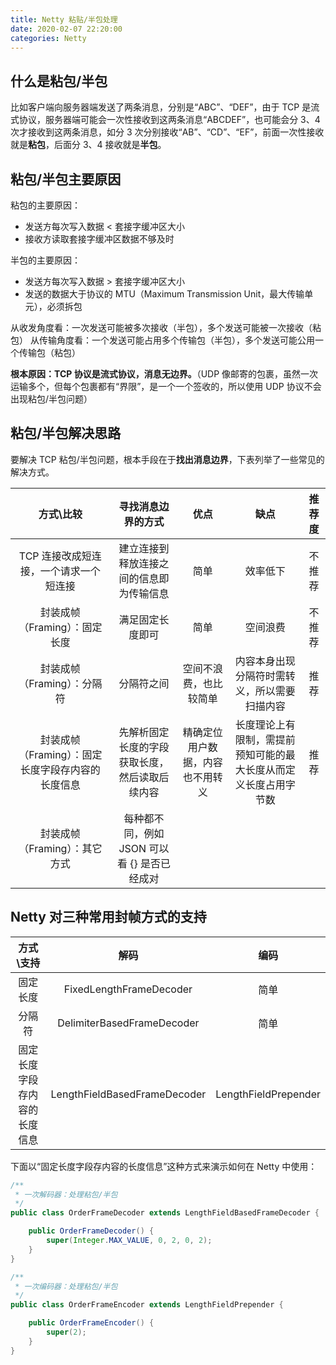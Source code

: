 ```yaml
---
title: Netty 粘贴/半包处理
date: 2020-02-07 22:20:00
categories: Netty
---
```

## 什么是粘包/半包
比如客户端向服务器端发送了两条消息，分别是“ABC”、“DEF”，由于 TCP 是流式协议，服务器端可能会一次性接收到这两条消息“ABCDEF”，也可能会分 3、4次才接收到这两条消息，如分 3 次分别接收“AB”、“CD”、“EF”，前面一次性接收就是**粘包**，后面分 3、4 接收就是**半包**。

## 粘包/半包主要原因
粘包的主要原因：
* 发送方每次写入数据 < 套接字缓冲区大小
* 接收方读取套接字缓冲区数据不够及时

半包的主要原因：
* 发送方每次写入数据 > 套接字缓冲区大小
* 发送的数据大于协议的 MTU（Maximum Transmission Unit，最大传输单元），必须拆包

从收发角度看：一次发送可能被多次接收（半包），多个发送可能被一次接收（粘包）
从传输角度看：一个发送可能占用多个传输包（半包），多个发送可能公用一个传输包（粘包）

**根本原因：TCP 协议是流式协议，消息无边界。**（UDP 像邮寄的包裹，虽然一次运输多个，但每个包裹都有“界限”，是一个一个签收的，所以使用 UDP 协议不会出现粘包/半包问题）

## 粘包/半包解决思路
要解决 TCP 粘包/半包问题，根本手段在于**找出消息边界**，下表列举了一些常见的解决方式。

方式\比较 | 寻找消息边界的方式 | 优点 | 缺点 | 推荐度
:-: | :-: | :-: | :-: | :-:
TCP 连接改成短连接，一个请求一个短连接 | 建立连接到释放连接之间的信息即为传输信息 | 简单 | 效率低下 | 不推荐
封装成帧（Framing）：固定长度 | 满足固定长度即可 | 简单 | 空间浪费 | 不推荐
封装成帧（Framing）：分隔符 | 分隔符之间 | 空间不浪费，也比较简单 | 内容本身出现分隔符时需转义，所以需要扫描内容 | 推荐
封装成帧（Framing）：固定长度字段存内容的长度信息 | 先解析固定长度的字段获取长度，然后读取后续内容 | 精确定位用户数据，内容也不用转义 | 长度理论上有限制，需提前预知可能的最大长度从而定义长度占用字节数 | 推荐
封装成帧（Framing）：其它方式 | 每种都不同，例如 JSON 可以看 {} 是否已经成对 | | |

## Netty 对三种常用封帧方式的支持
方式\支持 | 解码 | 编码
:-: | :-: | :-:
固定长度 | FixedLengthFrameDecoder | 简单
分隔符 | DelimiterBasedFrameDecoder | 简单
固定长度字段存内容的长度信息 | LengthFieldBasedFrameDecoder | LengthFieldPrepender

下面以“固定长度字段存内容的长度信息”这种方式来演示如何在 Netty 中使用：

```java
/**
 * 一次解码器：处理粘包/半包
 */
public class OrderFrameDecoder extends LengthFieldBasedFrameDecoder {

    public OrderFrameDecoder() {
        super(Integer.MAX_VALUE, 0, 2, 0, 2);
    }
}

/**
 * 一次编码器：处理粘包/半包
 */
public class OrderFrameEncoder extends LengthFieldPrepender {

    public OrderFrameEncoder() {
        super(2);
    }
}
```


